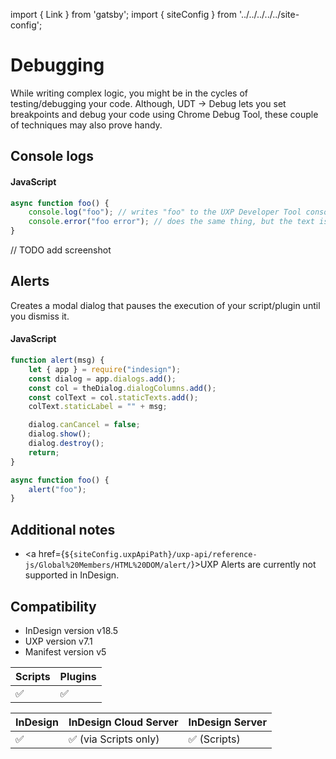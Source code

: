 <!-- 
Use this doc for internal purposes. Make sure you include the following information in the recipes
-->
import { Link } from 'gatsby';
import { siteConfig } from '../../../../../site-config';

# Debugging

While writing complex logic, you might be in the cycles of testing/debugging your code. Although, UDT -> Debug lets you set breakpoints and debug your code using Chrome Debug Tool, these couple of techniques may also prove handy.


## Console logs
<!-- Provide a simple example using code snippets -->

<CodeBlock slots="heading, code" repeat="1" languages="JavaScript" />

#### JavaScript
```js
async function foo() {
    console.log("foo"); // writes "foo" to the UXP Developer Tool console.
    console.error("foo error"); // does the same thing, but the text is shown in red so errors are more easily seen.
}
```

// TODO add screenshot

## Alerts
Creates a modal dialog that pauses the execution of your script/plugin until you dismiss it. <!-- // TODO verify this statement -->

<CodeBlock slots="heading, code" repeat="1" languages="JavaScript" />

#### JavaScript

```js
function alert(msg) {
    let { app } = require("indesign");
    const dialog = app.dialogs.add();
    const col = theDialog.dialogColumns.add();
    const colText = col.staticTexts.add();
    colText.staticLabel = "" + msg;

    dialog.canCancel = false;
    dialog.show();
    dialog.destroy();
    return;
}

async function foo() {
    alert("foo"); 
}
```

## Additional notes
- <a href={`${siteConfig.uxpApiPath}/uxp-api/reference-js/Global%20Members/HTML%20DOM/alert/`}>UXP Alerts</a> are currently not supported in InDesign.

## Compatibility

- InDesign version v18.5
- UXP version v7.1
- Manifest version v5

| Scripts | Plugins |
| ------- | ------- |
| ✅      |  ✅     |

| InDesign | InDesign Cloud Server | InDesign Server |
| -------- | --------------------- | -------------- |
| ✅       | ✅ (via Scripts only)  | ✅ (Scripts) |






